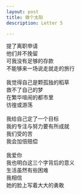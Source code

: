 ```yaml
---
layout: post
title: 做个太阳
description: Letter 5

---
```



提了离职申请<br>
他们并不挽留<br>
可我没有足够的存款<br>
不能够来一场说走就走的旅行<br>
<br>
我觉得自己是颗孤独的稻草<br>
救不了自己的梦<br>
在繁华喧闹的都市里<br>
彷徨或游荡<br>
<br>
我给自己定了一个目标<br>
我的专注与努力要有所成就<br>
我们受的苦<br>
我会加倍赔偿<br>
<br>
我爱你<br>
我也明白这三个字背后的意义<br>
生活虽然有些困难<br>
我相信<br>
她的脸上写着大大的勇敢<br>
